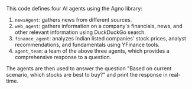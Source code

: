 

This code defines four AI agents using the Agno library:

1. `newsAgent`: gathers news from different sources.
2. `web_agent`: gathers information on a company's financials, news, and other relevant information using DuckDuckGo search.
3. `finance_agent`: analyzes Indian listed companies' stock prices, analyst recommendations, and fundamentals using YFinance tools.
4. `agent_team`: a team of the above three agents, which provides a comprehensive response to a question.

The agents are then used to answer the question "Based on current scenario, which stocks are best to buy?" and print the response in real-time.
